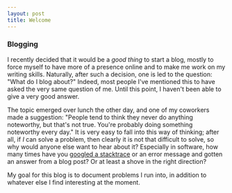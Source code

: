 ```yaml
---
layout: post
title: Welcome
---
```


### Blogging

I recently decided that it would be a _good thing_ to start a blog, mostly to force myself to have more of a presence online and to make me work on my writing skills. Naturally, after such a decision, one is led to the question: "What do I blog about?" Indeed, most people I've mentioned this to have asked the very same question of me. Until this point, I haven't been able to give a very good answer.

The topic emerged over lunch the other day, and one of my coworkers made a suggestion: "People tend to think they never do anything noteworthy, but that's not true. You're probably doing something noteworthy every day." It is very easy to fall into this way of thinking; after all, if _I_ can solve a problem, then clearly it is not that difficult to solve, so why would anyone else want to hear about it? Especially in software, how many times have you [googled a stacktrace](http://xkcd.com/979/) or an error message and gotten an answer from a blog post? Or at least a shove in the right direction?

My goal for this blog is to document problems I run into, in addition to whatever else I find interesting at the moment.